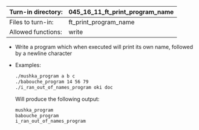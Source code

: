 Turn-in directory: | 045_16_11_ft_print_program_name
-------------|-------------|
Files to turn-in: | ft_print_program_name |
Allowed functions: | write

* Write a program which when executed will print its own name, followed by a newline character

* Examples:
  ```Bash
  ./mushka_program a b c
  ./babouche_program 14 56 79
  ./i_ran_out_of_names_program oki doc
  ```
  Will produce the following output:
  ```Bash
  mushka_program
  babouche_program
  i_ran_out_of_names_program
  ```
